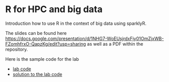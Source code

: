 # R for HPC and big data

Introduction how to use R in the context of big data using sparklyR.

The slides can be found here https://docs.google.com/presentation/d/1NHG7-WoEUsjrdxFjy01OmZjxWB-FZomhfrxO-QapzKg/edit?usp=sharing as well as a PDF within the repository.

Here is the sample code for the lab
- [lab code](r_bigData_integration_lab_questions.Rmd)
- [solution to the lab code](r_bigData_integration_lab.Rm)